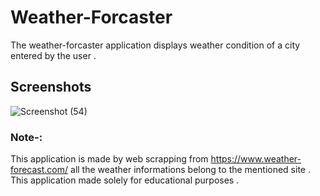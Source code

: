 # Weather-Forcaster
The weather-forcaster application displays weather condition of a city entered by the user . 
## Screenshots
![Screenshot (54)](https://user-images.githubusercontent.com/67213393/116511505-2a435e00-a8e4-11eb-8265-b7baa69edcd6.png)
### Note-:
This application is made by web scrapping from https://www.weather-forecast.com/ all the weather informations belong to the mentioned site . This application made solely for educational purposes . 
